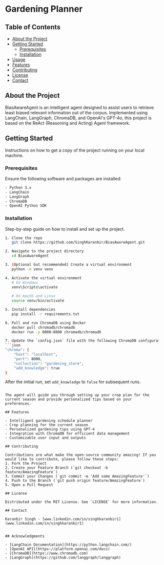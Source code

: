# Gardening Planner

## Table of Contents
- [About the Project](#about-the-project)
- [Getting Started](#getting-started)
  - [Prerequisites](#prerequisites)
  - [Installation](#installation)
- [Usage](#usage)
- [Features](#features)
- [Contributing](#contributing)
- [License](#license)
- [Contact](#contact)

## About the Project

BiasAwareAgent is an intelligent agent designed to assist users to retrieve least biased relevant information out of the corpus. Implemented using LangChain, LangGraph, ChromaDB, and OpenAI's GPT-4o, this project is based on the ReAct (Reasoning and Acting) Agent framework. 

## Getting Started

Instructions on how to get a copy of the project running on your local machine.

### Prerequisites

Ensure the following software and packages are installed:
```sh
- Python 3.x
- LangChain
- LangGraph
- ChromaDB
- OpenAI Python SDK
```

### Installation

Step-by-step guide on how to install and set up the project.
```sh
1. Clone the repo
   git clone https://github.com/SinghKaranbir/BiasAwareAgent.git

2. Navigate to the project directory
   cd BiasAwareAgent

3. (Optional but recommended) Create a virtual environment
   python -m venv venv

4. Activate the virtual environment
   # On Windows
   venv\Scripts\activate
   
   # On macOS and Linux
   source venv/bin/activate

5. Install dependencies
   pip install -r requirements.txt

6. Pull and run ChromaDB using Docker
   docker pull chromadb/chromadb
   docker run -p 8000:8000 chromadb/chromadb

7. Update the `config.json` file with the following ChromaDB configuration. When running for the first time, set `add_knowledge` to `true`:
```json
"chroma": {
    "host": "localhost",
    "port": 8000,
    "collection": "gardening_store",
    "add_knowledge": true
}
```
After the initial run, set `add_knowledge` to `false` for subsequent runs.
```

The agent will guide you through setting up your crop plan for the current season and provide personalized tips based on your preferences.

## Features

- Intelligent gardening schedule planner
- Crop planning for the current season
- Personalized gardening tips using GPT-4
- Integration with ChromaDB for efficient data management
- Customizable user input and outputs

## Contributing

Contributions are what make the open-source community amazing! If you would like to contribute, please follow these steps:
1. Fork the Project
2. Create your Feature Branch (`git checkout -b feature/AmazingFeature`)
3. Commit your Changes (`git commit -m 'Add some AmazingFeature'`)
4. Push to the Branch (`git push origin feature/AmazingFeature`)
5. Open a Pull Request

## License

Distributed under the MIT License. See `LICENSE` for more information.

## Contact

Karanbir Singh - [www.linkedin.com/in/singhkaranbir1](www.linkedin.com/in/singhkaranbir1)


## Acknowledgments

- [LangChain Documentation](https://python.langchain.com/)
- [OpenAI API](https://platform.openai.com/docs)
- [ChromaDB](https://www.chromadb.com)
- [LangGraph](https://github.com/langgraph/langgraph)